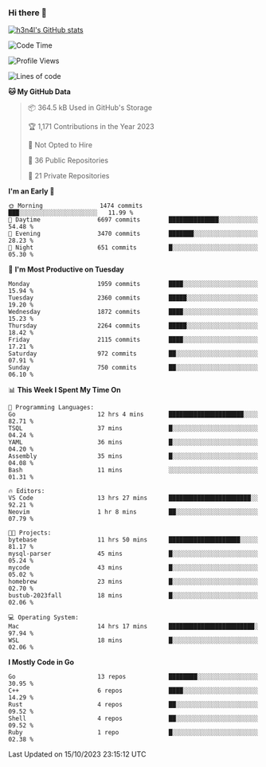 ### Hi there 👋

[![h3n4l's GitHub stats](https://github-readme-stats.vercel.app/api?username=h3n4l&count_private=true&show_icons=true&theme=radical)](https://github.com/h3n4l/github-readme-stats)

<!--START_SECTION:waka-->
![Code Time](http://img.shields.io/badge/Code%20Time-1%2C615%20hrs%2041%20mins-blue)

![Profile Views](http://img.shields.io/badge/Profile%20Views-0-blue)

![Lines of code](https://img.shields.io/badge/From%20Hello%20World%20I%27ve%20Written-3.5%20million%20lines%20of%20code-blue)

**🐱 My GitHub Data** 

> 📦 364.5 kB Used in GitHub's Storage 
 > 
> 🏆 1,171 Contributions in the Year 2023
 > 
> 🚫 Not Opted to Hire
 > 
> 📜 36 Public Repositories 
 > 
> 🔑 21 Private Repositories 
 > 
**I'm an Early 🐤** 

```text
🌞 Morning                1474 commits        ███░░░░░░░░░░░░░░░░░░░░░░   11.99 % 
🌆 Daytime                6697 commits        ██████████████░░░░░░░░░░░   54.48 % 
🌃 Evening                3470 commits        ███████░░░░░░░░░░░░░░░░░░   28.23 % 
🌙 Night                  651 commits         █░░░░░░░░░░░░░░░░░░░░░░░░   05.30 % 
```
📅 **I'm Most Productive on Tuesday** 

```text
Monday                   1959 commits        ████░░░░░░░░░░░░░░░░░░░░░   15.94 % 
Tuesday                  2360 commits        █████░░░░░░░░░░░░░░░░░░░░   19.20 % 
Wednesday                1872 commits        ████░░░░░░░░░░░░░░░░░░░░░   15.23 % 
Thursday                 2264 commits        █████░░░░░░░░░░░░░░░░░░░░   18.42 % 
Friday                   2115 commits        ████░░░░░░░░░░░░░░░░░░░░░   17.21 % 
Saturday                 972 commits         ██░░░░░░░░░░░░░░░░░░░░░░░   07.91 % 
Sunday                   750 commits         ██░░░░░░░░░░░░░░░░░░░░░░░   06.10 % 
```


📊 **This Week I Spent My Time On** 

```text
💬 Programming Languages: 
Go                       12 hrs 4 mins       █████████████████████░░░░   82.71 % 
TSQL                     37 mins             █░░░░░░░░░░░░░░░░░░░░░░░░   04.24 % 
YAML                     36 mins             █░░░░░░░░░░░░░░░░░░░░░░░░   04.20 % 
Assembly                 35 mins             █░░░░░░░░░░░░░░░░░░░░░░░░   04.08 % 
Bash                     11 mins             ░░░░░░░░░░░░░░░░░░░░░░░░░   01.31 % 

🔥 Editors: 
VS Code                  13 hrs 27 mins      ███████████████████████░░   92.21 % 
Neovim                   1 hr 8 mins         ██░░░░░░░░░░░░░░░░░░░░░░░   07.79 % 

🐱‍💻 Projects: 
bytebase                 11 hrs 50 mins      ████████████████████░░░░░   81.17 % 
mysql-parser             45 mins             █░░░░░░░░░░░░░░░░░░░░░░░░   05.24 % 
mycode                   43 mins             █░░░░░░░░░░░░░░░░░░░░░░░░   05.02 % 
homebrew                 23 mins             █░░░░░░░░░░░░░░░░░░░░░░░░   02.70 % 
bustub-2023fall          18 mins             █░░░░░░░░░░░░░░░░░░░░░░░░   02.06 % 

💻 Operating System: 
Mac                      14 hrs 17 mins      ████████████████████████░   97.94 % 
WSL                      18 mins             █░░░░░░░░░░░░░░░░░░░░░░░░   02.06 % 
```

**I Mostly Code in Go** 

```text
Go                       13 repos            ████████░░░░░░░░░░░░░░░░░   30.95 % 
C++                      6 repos             ████░░░░░░░░░░░░░░░░░░░░░   14.29 % 
Rust                     4 repos             ██░░░░░░░░░░░░░░░░░░░░░░░   09.52 % 
Shell                    4 repos             ██░░░░░░░░░░░░░░░░░░░░░░░   09.52 % 
Ruby                     1 repo              █░░░░░░░░░░░░░░░░░░░░░░░░   02.38 % 
```




 Last Updated on 15/10/2023 23:15:12 UTC
<!--END_SECTION:waka-->

